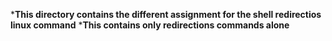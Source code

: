 *__This directory contains the different assignment for the shell redirectios linux command__
*__This contains only redirections commands alone__ 